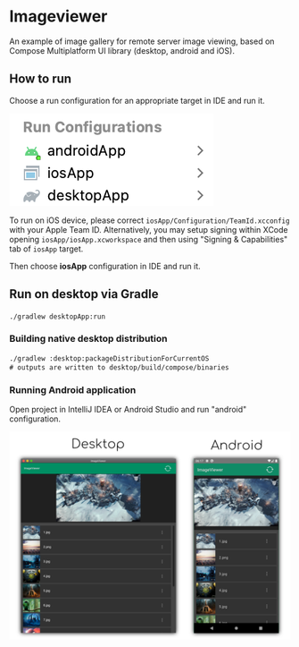 # Imageviewer

An example of image gallery for remote server image viewing,
based on Compose Multiplatform UI library (desktop, android and iOS).

## How to run

Choose a run configuration for an appropriate target in IDE and run it.

![run-configurations.png](run-configurations.png)

To run on iOS device, please correct `iosApp/Configuration/TeamId.xcconfig` with your Apple Team ID.
Alternatively, you may setup signing within XCode opening `iosApp/iosApp.xcworkspace` and then
using "Signing & Capabilities" tab of `iosApp` target.

Then choose **iosApp** configuration in IDE and run it.

## Run on desktop via Gradle

`./gradlew desktopApp:run`

### Building native desktop distribution

```
./gradlew :desktop:packageDistributionForCurrentOS
# outputs are written to desktop/build/compose/binaries
```

### Running Android application

Open project in IntelliJ IDEA or Android Studio and run "android" configuration.

![Desktop](screenshots/imageviewer.png)
